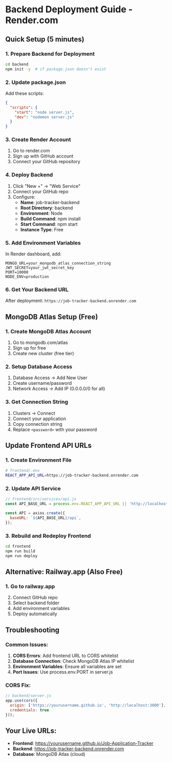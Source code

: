 # Backend Deployment Guide - Render.com

## Quick Setup (5 minutes)

### 1. Prepare Backend for Deployment
```bash
cd backend
npm init -y  # if package.json doesn't exist
```

### 2. Update package.json
Add these scripts:
```json
{
  "scripts": {
    "start": "node server.js",
    "dev": "nodemon server.js"
  }
}
```

### 3. Create Render Account
1. Go to render.com
2. Sign up with GitHub account
3. Connect your GitHub repository

### 4. Deploy Backend
1. Click "New +" → "Web Service"
2. Connect your GitHub repo
3. Configure:
   - **Name**: job-tracker-backend
   - **Root Directory**: backend
   - **Environment**: Node
   - **Build Command**: npm install
   - **Start Command**: npm start
   - **Instance Type**: Free

### 5. Add Environment Variables
In Render dashboard, add:
```
MONGO_URL=your_mongodb_atlas_connection_string
JWT_SECRET=your_jwt_secret_key
PORT=10000
NODE_ENV=production
```

### 6. Get Your Backend URL
After deployment: `https://job-tracker-backend.onrender.com`

## MongoDB Atlas Setup (Free)

### 1. Create MongoDB Atlas Account
1. Go to mongodb.com/atlas
2. Sign up for free
3. Create new cluster (free tier)

### 2. Setup Database Access
1. Database Access → Add New User
2. Create username/password
3. Network Access → Add IP (0.0.0.0/0 for all)

### 3. Get Connection String
1. Clusters → Connect
2. Connect your application
3. Copy connection string
4. Replace `<password>` with your password

## Update Frontend API URLs

### 1. Create Environment File
```bash
# frontend/.env
REACT_APP_API_URL=https://job-tracker-backend.onrender.com
```

### 2. Update API Service
```javascript
// frontend/src/services/api.js
const API_BASE_URL = process.env.REACT_APP_API_URL || 'http://localhost:8080';

const API = axios.create({
  baseURL: `${API_BASE_URL}/api`,
});
```

### 3. Rebuild and Redeploy Frontend
```bash
cd frontend
npm run build
npm run deploy
```

## Alternative: Railway.app (Also Free)

### 1. Go to railway.app
2. Connect GitHub repo
3. Select backend folder
4. Add environment variables
5. Deploy automatically

## Troubleshooting

### Common Issues:
1. **CORS Errors**: Add frontend URL to CORS whitelist
2. **Database Connection**: Check MongoDB Atlas IP whitelist
3. **Environment Variables**: Ensure all variables are set
4. **Port Issues**: Use process.env.PORT in server.js

### CORS Fix:
```javascript
// backend/server.js
app.use(cors({
  origin: ['https://yourusername.github.io', 'http://localhost:3000'],
  credentials: true
}));
```

## Your Live URLs:
- **Frontend**: https://yourusername.github.io/Job-Application-Tracker
- **Backend**: https://job-tracker-backend.onrender.com
- **Database**: MongoDB Atlas (cloud)